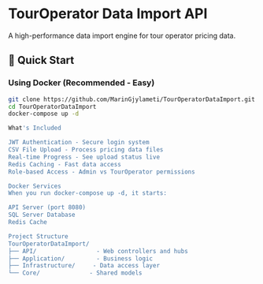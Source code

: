 # TourOperator Data Import API

A high-performance data import engine for tour operator pricing data.

## 🚀 Quick Start

### Using Docker (Recommended - Easy)
```bash
git clone https://github.com/MarinGjylameti/TourOperatorDataImport.git
cd TourOperatorDataImport
docker-compose up -d

What's Included

JWT Authentication - Secure login system
CSV File Upload - Process pricing data files
Real-time Progress - See upload status live
Redis Caching - Fast data access
Role-based Access - Admin vs TourOperator permissions

Docker Services
When you run docker-compose up -d, it starts:

API Server (port 8080)
SQL Server Database
Redis Cache

Project Structure
TourOperatorDataImport/
├── API/                 - Web controllers and hubs
├── Application/         - Business logic
├── Infrastructure/     - Data access layer
└── Core/              - Shared models
